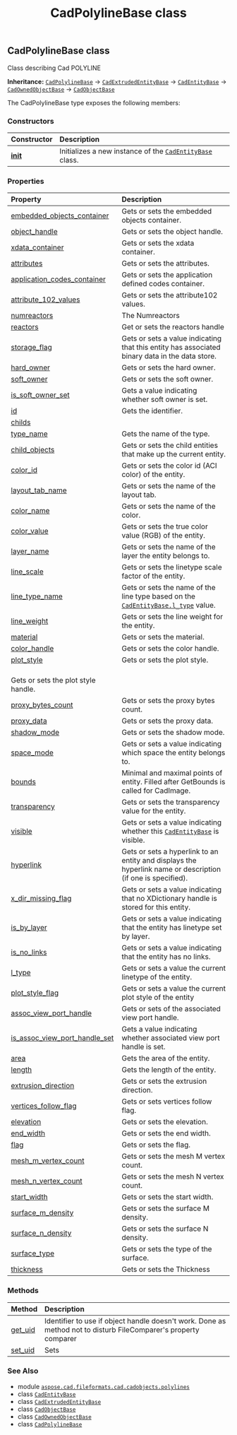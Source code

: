 ﻿---
title: CadPolylineBase class
second_title: Aspose.CAD for Python via .NET API References
description: 
type: docs
weight: 50
url: /python-net/aspose.cad.fileformats.cad.cadobjects.polylines/cadpolylinebase/
is_root: false
---

## CadPolylineBase class

Class describing Cad POLYLINE



**Inheritance:** [`CadPolylineBase`](/cad/python-net/aspose.cad.fileformats.cad.cadobjects.polylines/cadpolylinebase) → 
[`CadExtrudedEntityBase`](/cad/python-net/aspose.cad.fileformats.cad.cadobjects/cadextrudedentitybase) → 
[`CadEntityBase`](/cad/python-net/aspose.cad.fileformats.cad.cadobjects/cadentitybase) → 
[`CadOwnedObjectBase`](/cad/python-net/aspose.cad.fileformats.cad.cadobjects/cadownedobjectbase) → 
[`CadObjectBase`](/cad/python-net/aspose.cad.fileformats.cad.cadobjects/cadobjectbase)



The CadPolylineBase type exposes the following members:

### Constructors
| Constructor | Description |
| :- | :- |
| [__init__](/cad/python-net/aspose.cad.fileformats.cad.cadobjects.polylines/cadpolylinebase/__init__/#) | Initializes a new instance of the [`CadEntityBase`](/cad/python-net/aspose.cad.fileformats.cad.cadobjects/cadentitybase) class. |


### Properties
| Property | Description |
| :- | :- |
| [embedded_objects_container](/cad/python-net/aspose.cad.fileformats.cad.cadobjects.polylines/cadpolylinebase/embedded_objects_container) | Gets or sets the embedded objects container. |
| [object_handle](/cad/python-net/aspose.cad.fileformats.cad.cadobjects.polylines/cadpolylinebase/object_handle) | Gets or sets the object handle. |
| [xdata_container](/cad/python-net/aspose.cad.fileformats.cad.cadobjects.polylines/cadpolylinebase/xdata_container) | Gets or sets the xdata container. |
| [attributes](/cad/python-net/aspose.cad.fileformats.cad.cadobjects.polylines/cadpolylinebase/attributes) | Gets or sets the attributes. |
| [application_codes_container](/cad/python-net/aspose.cad.fileformats.cad.cadobjects.polylines/cadpolylinebase/application_codes_container) | Gets or sets the application defined codes container. |
| [attribute_102_values](/cad/python-net/aspose.cad.fileformats.cad.cadobjects.polylines/cadpolylinebase/attribute_102_values) | Gets or sets the attribute102 values. |
| [numreactors](/cad/python-net/aspose.cad.fileformats.cad.cadobjects.polylines/cadpolylinebase/numreactors) | The Numreactors |
| [reactors](/cad/python-net/aspose.cad.fileformats.cad.cadobjects.polylines/cadpolylinebase/reactors) | Get or sets the reactors handle |
| [storage_flag](/cad/python-net/aspose.cad.fileformats.cad.cadobjects.polylines/cadpolylinebase/storage_flag) | Gets or sets a value indicating that this entity has associated binary data in the data store. |
| [hard_owner](/cad/python-net/aspose.cad.fileformats.cad.cadobjects.polylines/cadpolylinebase/hard_owner) | Gets or sets the hard owner. |
| [soft_owner](/cad/python-net/aspose.cad.fileformats.cad.cadobjects.polylines/cadpolylinebase/soft_owner) | Gets or sets the soft owner. |
| [is_soft_owner_set](/cad/python-net/aspose.cad.fileformats.cad.cadobjects.polylines/cadpolylinebase/is_soft_owner_set) | Gets a value indicating whether soft owner is set. |
| [id](/cad/python-net/aspose.cad.fileformats.cad.cadobjects.polylines/cadpolylinebase/id) | Gets the identifier. |
| [childs](/cad/python-net/aspose.cad.fileformats.cad.cadobjects.polylines/cadpolylinebase/childs) |  |
| [type_name](/cad/python-net/aspose.cad.fileformats.cad.cadobjects.polylines/cadpolylinebase/type_name) | Gets the name of the type. |
| [child_objects](/cad/python-net/aspose.cad.fileformats.cad.cadobjects.polylines/cadpolylinebase/child_objects) | Gets or sets the child entities that make up the current entity. |
| [color_id](/cad/python-net/aspose.cad.fileformats.cad.cadobjects.polylines/cadpolylinebase/color_id) | Gets or sets the color id (ACI color) of the entity. |
| [layout_tab_name](/cad/python-net/aspose.cad.fileformats.cad.cadobjects.polylines/cadpolylinebase/layout_tab_name) | Gets or sets the name of the layout tab. |
| [color_name](/cad/python-net/aspose.cad.fileformats.cad.cadobjects.polylines/cadpolylinebase/color_name) | Gets or sets the name of the color. |
| [color_value](/cad/python-net/aspose.cad.fileformats.cad.cadobjects.polylines/cadpolylinebase/color_value) | Gets or sets the true color value (RGB) of the entity. |
| [layer_name](/cad/python-net/aspose.cad.fileformats.cad.cadobjects.polylines/cadpolylinebase/layer_name) | Gets or sets the name of the layer the entity belongs to. |
| [line_scale](/cad/python-net/aspose.cad.fileformats.cad.cadobjects.polylines/cadpolylinebase/line_scale) | Gets or sets the linetype scale factor of the entity. |
| [line_type_name](/cad/python-net/aspose.cad.fileformats.cad.cadobjects.polylines/cadpolylinebase/line_type_name) | Gets or sets the name of the line type based on the [`CadEntityBase.l_type`](/cad/python-net/aspose.cad.fileformats.cad.cadobjects/cadentitybase#l_type) value. |
| [line_weight](/cad/python-net/aspose.cad.fileformats.cad.cadobjects.polylines/cadpolylinebase/line_weight) | Gets or sets the line weight for the entity. |
| [material](/cad/python-net/aspose.cad.fileformats.cad.cadobjects.polylines/cadpolylinebase/material) | Gets or sets the material. |
| [color_handle](/cad/python-net/aspose.cad.fileformats.cad.cadobjects.polylines/cadpolylinebase/color_handle) | Gets or sets the color handle. |
| [plot_style](/cad/python-net/aspose.cad.fileformats.cad.cadobjects.polylines/cadpolylinebase/plot_style) | Gets or sets the plot style.<br/>Gets or sets the plot style handle. |
| [proxy_bytes_count](/cad/python-net/aspose.cad.fileformats.cad.cadobjects.polylines/cadpolylinebase/proxy_bytes_count) | Gets or sets the proxy bytes count. |
| [proxy_data](/cad/python-net/aspose.cad.fileformats.cad.cadobjects.polylines/cadpolylinebase/proxy_data) | Gets or sets the proxy data. |
| [shadow_mode](/cad/python-net/aspose.cad.fileformats.cad.cadobjects.polylines/cadpolylinebase/shadow_mode) | Gets or sets the shadow mode. |
| [space_mode](/cad/python-net/aspose.cad.fileformats.cad.cadobjects.polylines/cadpolylinebase/space_mode) | Gets or sets a value indicating which space the entity belongs to. |
| [bounds](/cad/python-net/aspose.cad.fileformats.cad.cadobjects.polylines/cadpolylinebase/bounds) | Minimal and maximal points of entity. Filled after GetBounds is called for CadImage. |
| [transparency](/cad/python-net/aspose.cad.fileformats.cad.cadobjects.polylines/cadpolylinebase/transparency) | Gets or sets the transparency value for the entity. |
| [visible](/cad/python-net/aspose.cad.fileformats.cad.cadobjects.polylines/cadpolylinebase/visible) | Gets or sets a value indicating whether this [`CadEntityBase`](/cad/python-net/aspose.cad.fileformats.cad.cadobjects/cadentitybase) is visible. |
| [hyperlink](/cad/python-net/aspose.cad.fileformats.cad.cadobjects.polylines/cadpolylinebase/hyperlink) | Gets or sets a hyperlink to an entity and displays the hyperlink name or description (if one is specified). |
| [x_dir_missing_flag](/cad/python-net/aspose.cad.fileformats.cad.cadobjects.polylines/cadpolylinebase/x_dir_missing_flag) | Gets or sets a value indicating that no XDictionary handle is stored for this entity. |
| [is_by_layer](/cad/python-net/aspose.cad.fileformats.cad.cadobjects.polylines/cadpolylinebase/is_by_layer) | Gets or sets a value indicating that the entity has linetype set by layer. |
| [is_no_links](/cad/python-net/aspose.cad.fileformats.cad.cadobjects.polylines/cadpolylinebase/is_no_links) | Gets or sets a value indicating that the entity has no links. |
| [l_type](/cad/python-net/aspose.cad.fileformats.cad.cadobjects.polylines/cadpolylinebase/l_type) | Gets or sets a value the current linetype of the entity. |
| [plot_style_flag](/cad/python-net/aspose.cad.fileformats.cad.cadobjects.polylines/cadpolylinebase/plot_style_flag) | Gets or sets a value the current plot style of the entity |
| [assoc_view_port_handle](/cad/python-net/aspose.cad.fileformats.cad.cadobjects.polylines/cadpolylinebase/assoc_view_port_handle) | Gets or sets of the associated view port handle. |
| [is_assoc_view_port_handle_set](/cad/python-net/aspose.cad.fileformats.cad.cadobjects.polylines/cadpolylinebase/is_assoc_view_port_handle_set) | Gets a value indicating whether associated view port handle is set. |
| [area](/cad/python-net/aspose.cad.fileformats.cad.cadobjects.polylines/cadpolylinebase/area) | Gets the area of the entity. |
| [length](/cad/python-net/aspose.cad.fileformats.cad.cadobjects.polylines/cadpolylinebase/length) | Gets the length of the entity. |
| [extrusion_direction](/cad/python-net/aspose.cad.fileformats.cad.cadobjects.polylines/cadpolylinebase/extrusion_direction) | Gets or sets the extrusion direction. |
| [vertices_follow_flag](/cad/python-net/aspose.cad.fileformats.cad.cadobjects.polylines/cadpolylinebase/vertices_follow_flag) | Gets or sets vertices follow flag. |
| [elevation](/cad/python-net/aspose.cad.fileformats.cad.cadobjects.polylines/cadpolylinebase/elevation) | Gets or sets the elevation. |
| [end_width](/cad/python-net/aspose.cad.fileformats.cad.cadobjects.polylines/cadpolylinebase/end_width) | Gets or sets the end width. |
| [flag](/cad/python-net/aspose.cad.fileformats.cad.cadobjects.polylines/cadpolylinebase/flag) | Gets or sets the flag. |
| [mesh_m_vertex_count](/cad/python-net/aspose.cad.fileformats.cad.cadobjects.polylines/cadpolylinebase/mesh_m_vertex_count) | Gets or sets the mesh M vertex count. |
| [mesh_n_vertex_count](/cad/python-net/aspose.cad.fileformats.cad.cadobjects.polylines/cadpolylinebase/mesh_n_vertex_count) | Gets or sets the mesh N vertex count. |
| [start_width](/cad/python-net/aspose.cad.fileformats.cad.cadobjects.polylines/cadpolylinebase/start_width) | Gets or sets the start width. |
| [surface_m_density](/cad/python-net/aspose.cad.fileformats.cad.cadobjects.polylines/cadpolylinebase/surface_m_density) | Gets or sets the surface M density. |
| [surface_n_density](/cad/python-net/aspose.cad.fileformats.cad.cadobjects.polylines/cadpolylinebase/surface_n_density) | Gets or sets the surface N density. |
| [surface_type](/cad/python-net/aspose.cad.fileformats.cad.cadobjects.polylines/cadpolylinebase/surface_type) | Gets or sets the type of the surface. |
| [thickness](/cad/python-net/aspose.cad.fileformats.cad.cadobjects.polylines/cadpolylinebase/thickness) | Gets or sets the Thickness |


### Methods
| Method | Description |
| :- | :- |
| [get_uid](/cad/python-net/aspose.cad.fileformats.cad.cadobjects.polylines/cadpolylinebase/get_uid/#) | Identifier to use if object handle doesn't work. Done as method not to disturb FileComparer's property comparer |
| [set_uid](/cad/python-net/aspose.cad.fileformats.cad.cadobjects.polylines/cadpolylinebase/set_uid/#str) | Sets |



### See Also
* module [`aspose.cad.fileformats.cad.cadobjects.polylines`](..)
* class [`CadEntityBase`](/cad/python-net/aspose.cad.fileformats.cad.cadobjects/cadentitybase)
* class [`CadExtrudedEntityBase`](/cad/python-net/aspose.cad.fileformats.cad.cadobjects/cadextrudedentitybase)
* class [`CadObjectBase`](/cad/python-net/aspose.cad.fileformats.cad.cadobjects/cadobjectbase)
* class [`CadOwnedObjectBase`](/cad/python-net/aspose.cad.fileformats.cad.cadobjects/cadownedobjectbase)
* class [`CadPolylineBase`](/cad/python-net/aspose.cad.fileformats.cad.cadobjects.polylines/cadpolylinebase)
